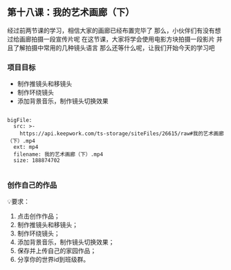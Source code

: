 
<script>  window.global.courseIdentity = 'papa_planet-19' </script>
<script src="https://qiniu-public.keepwork.com/videoProcessEvent.js"></script>

## 第十八课：我的艺术画廊（下）
经过前两节课的学习，相信大家的画廊已经布置完毕了
那么，小伙伴们有没有想过给画廊拍摄一段宣传片呢
在这节课，大家将学会使用电影方块拍摄一段影片
并且了解拍摄中常用的几种镜头语言
那么还等什么呢，让我们开始今天的学习吧
### 项目目标
  - 制作推镜头和移镜头
  - 制作环绕镜头
  - 添加背景音乐，制作镜头切换效果
  


```@BigFile

bigFile:
  src: >-
    https://api.keepwork.com/ts-storage/siteFiles/26615/raw#我的艺术画廊（下）.mp4
  ext: mp4
  filename: 我的艺术画廊（下）.mp4
  size: 188874702
          
```



### 创作自己的作品

💡要求：
1. 点击创作作品；
2. 制作推镜头和移镜头；
3. 制作环绕镜头；
4. 添加背景音乐，制作镜头切换效果；
5. 保存并上传自己的家园作品；
6. 分享你的世界id到班级群。
